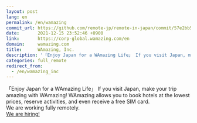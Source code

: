 ```yaml
---
layout: post
lang: en
permalink: /en/wamazing
commit_url: https://github.com/remote-jp/remote-in-japan/commit/57e2bb585b8b07e1930ff2581be0315631628c0b
date:       2021-12-15 23:52:46 +0900
link:       https://corp-global.wamazing.com/en
domain:     wamazing.com
title:      WAmazing, Inc.
description: '「Enjoy Japan for a WAmazing Life」 If you visit Japan, make your trip amazing with WAmazing! WAmazing allows you to book hotels at the lowest prices, reserve activities, and even receive a free SIM card. We are working fully remotely. We are hiring!'
categories: full_remote
redirect_from:
  - /en/wamazing_inc
---
```


<p>「Enjoy Japan for a WAmazing Life」 If you visit Japan, make your trip amazing with WAmazing! WAmazing allows you to book hotels at the lowest prices, reserve activities, and even receive a free SIM card.<br />We are working fully remotely.<br /><a href="https://corp.wamazing.com/recruit">We are hiring!</a></p>
